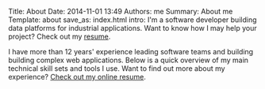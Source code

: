 Title: About
Date: 2014-11-01 13:49
Authors: me
Summary: About me
Template: about
save_as: index.html
intro: I'm a software developer building data platforms for industrial applications. Want to know how I may help your project? Check out my <a class="link-on-bg" href="resume.html">resume</a>.

I have more than 12 years' experience leading software teams and building building complex web applications. Below is a quick overview of my main technical skill sets and tools I use. Want to find out more about my experience? <a href="resume.html">Check out my online resume</a>.
